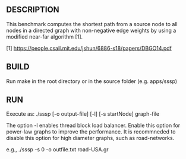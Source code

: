 ## DESCRIPTION

This benchmark computes the shortest path from a source node to all nodes in a directed graph with non-negative edge weights by using a modified near-far algorithm [1].

[1] https://people.csail.mit.edu/jshun/6886-s18/papers/DBGO14.pdf


## BUILD

Run make in the root directory or in the source folder (e.g. apps/sssp)

## RUN

Execute as: ./sssp [-o output-file] [-l] [-s startNode] graph-file 


The option -l  enables thread block load balancer. Enable this option for power-law graphs to improve the performance. It is recommneded to disable this option for high diameter graphs, such as road-networks. 

e.g., ./sssp -s 0 -o outfile.txt road-USA.gr
